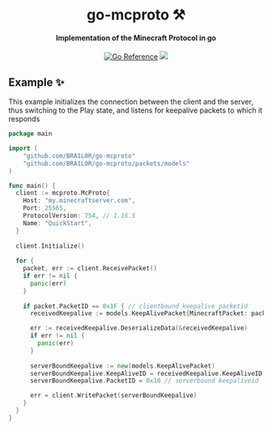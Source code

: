<div align="center">
<h1 border="none">go-mcproto ⚒️</h1>
  <h4>Implementation of the Minecraft Protocol in go</h4>
  <a href="https://pkg.go.dev/github.com/BRA1L0R/go-mcproto"><img src="https://pkg.go.dev/badge/github.com/BRA1L0R/go-mcproto.svg" alt="Go Reference"></a>
  <a href="github.com/BRA1L0R/go-mcproto"><img src="https://img.shields.io/github/go-mod/go-version/BRA1L0R/go-mcproto"></a>
</div>

## Example ✨
This example initializes the connection between the client and the server, thus switching to the Play state, and listens for keepalive packets to which it responds

```go
package main

import (
	"github.com/BRA1L0R/go-mcproto"
	"github.com/BRA1L0R/go-mcproto/packets/models"
)

func main() {
  client := mcproto.McProto{
    Host: "my.minecraftserver.com",
    Port: 25565,
    ProtocolVersion: 754, // 1.16.5
    Name: "QuickStart",
  }
  
  client.Initialize()
  
  for {
    packet, err := client.ReceivePacket()
    if err != nil {
      panic(err)
    }
    
    if packet.PacketID == 0x1F { // clientbound keepalive packetid
      receivedKeepalive := models.KeepAlivePacket{MinecraftPacket: packet}

      err := receivedKeepalive.DeserializeData(&receivedKeepalive)
      if err != nil {
        panic(err)
      }
      
      serverBoundKeepalive := new(models.KeepAlivePacket)
      serverBoundKeepalive.KeepAliveID = receivedKeepalive.KeepAliveID
      serverBoundKeepalive.PacketID = 0x10 // serverbound keepaliveid

      err = client.WritePacket(serverBoundKeepalive)
    }
  }
}
```
